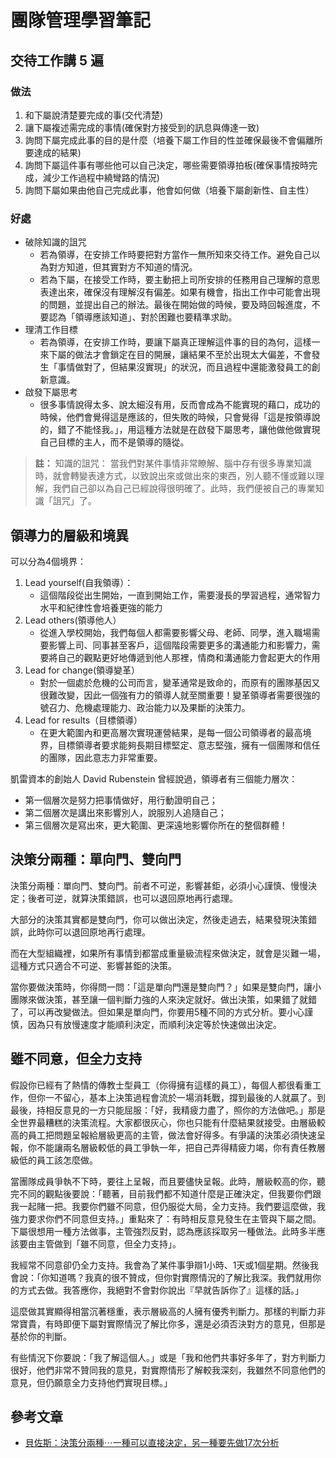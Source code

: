 # 團隊管理學習筆記

## 交待工作講 5 遍

### 做法

1. 和下屬說清楚要完成的事(交代清楚)
2. 讓下屬複述需完成的事情(確保對方接受到的訊息與傳達一致)
3. 詢問下屬完成此事的目的是什麼（培養下屬工作目的性並確保最後不會偏離所要達成的結果)
4. 詢問下屬這件事有哪些他可以自己決定，哪些需要領導拍板(確保事情按時完成，減少工作過程中繞彎路的情況)
5. 詢問下屬如果由他自己完成此事，他會如何做（培養下屬創新性、自主性）

### 好處

* 破除知識的詛咒
    * 若為領導，在安排工作時要把對方當作一無所知來交待工作。避免自己以為對方知道，但其實對方不知道的情況。
    * 若為下屬，在接受工作時，要主動把上司所安排的任務用自己理解的意思表達出來，確保沒有理解沒有偏差。如果有機會，指出工作中可能會出現的問題，並提出自己的辦法。最後在開始做的時候，要及時回報進度，不要認為「領導應該知道」、對於困難也要精準求助。
* 理清工作目標
   * 若為領導，在安排工作時，要讓下屬真正理解這件事的目的為何，這樣一來下屬的做法才會鎖定在目的開展，讓結果不至於出現太大偏差，不會發生「事情做對了，但結果沒實現」的狀況，而且過程中還能激發員工的創新意識。
* 啟發下屬思考
    * 很多事情說得太多、說太細沒有用，反而會成為不能實現的藉口，成功的時候，他們會覺得這是應該的，但失敗的時候，只會覺得「這是按領導說的，錯了不能怪我。」，用這種方法就是在啟發下屬思考，讓他做他做實現自己目標的主人，而不是領導的隨從。


> **註：**  知識的詛咒： 當我們對某件事情非常瞭解、腦中存有很多專業知識時，就會轉變表達方式，以致說出來或做出來的東西，別人聽不懂或難以理解，我們自己卻以為自己已經說得很明確了。此時，我們便被自己的專業知識「詛咒」了。

## 領導力的層級和境異


可以分為4個境界：

1. Lead yourself(自我領導）：
    * 這個階段從出生開始，一直到開始工作，需要漫長的學習過程，通常智力水平和紀律性會培養更強的能力
2. Lead others(領導他人）
    * 從進入學校開始，我們每個人都需要影響父母、老師、同學，進入職場需要影響上司、同事甚至客戶，這個階段需要更多的溝通能力和影響力，需要將自己的觀點更好地傳遞到他人那裡，情商和溝通能力會起更大的作用
3. Lead for change(領導變革）
    * 對於一個處於危機的公司而言，變革通常是致命的，而原有的團隊基因又很難改變，因此一個強有力的領導人就至關重要！變革領導者需要很強的號召力、危機處理能力、政治能力以及果斷的決策力。
4. Lead for results（目標領導）
    * 在更大範圍內和更高層次實現運營結果，是每一個公司領導者的最高境界，目標領導者要求能夠長期目標堅定、意志堅強，擁有一個團隊和信任的團隊，因此意志力非常重要。

凱雷資本的創始人 David Rubenstein 曾經說過，領導者有三個能力層次：

* 第一個層次是努力把事情做好，用行動證明自己；
* 第二個層次是講出來影響別人，說服別人追隨自己；
* 第三個層次是寫出來，更大範圍、更深遠地影響你所在的整個群體！

## 決策分兩種：單向門、雙向門

決策分兩種：單向門、雙向門。前者不可逆，影響甚鉅，必須小心謹慎、慢慢決定；後者可逆，就算決策錯誤，也可以退回原地再行處理。

大部分的決策其實都是雙向門，你可以做出決定，然後走過去，結果發現決策錯誤，此時你可以退回原地再行處理。

而在大型組織裡，如果所有事情到都當成重量級流程來做決定，就會是災難一場，這種方式只適合不可逆、影響甚鉅的決策。

當你要做決策時，你得問一問：「這是單向門還是雙向門？」如果是雙向門，讓小團隊來做決策，甚至讓一個判斷力強的人來決定就好。做出決策，如果錯了就錯了，可以再改變做法。但如果是單向門，你要用5種不同的方式分析。要小心謹慎，因為只有放慢速度才能順利決定，而順利決定等於快速做出決定。

## 雖不同意，但全力支持

假設你已經有了熱情的傳教士型員工（你得擁有這樣的員工），每個人都很看重工作，但你一不留心，基本上決策過程會流於一場消耗戰，撐到最後的人就贏了。到最後，持相反意見的一方只能屈服：「好，我精疲力盡了，照你的方法做吧。」那是全世界最糟糕的決策流程。大家都很灰心，你也只能有什麼結果就接受。由層級較高的員工把問題呈報給層級更高的主管，做法會好得多。有爭議的決策必須快速呈報，你不能讓兩名層級較低的員工爭執一年，把自己弄得精疲力竭，你有責任教層級低的員工該怎麼做。

當團隊成員爭執不下時，要往上呈報，而且要儘快呈報。此時，層級較高的你，聽完不同的觀點後要說：「聽著，目前我們都不知道什麼是正確決定，但我要你們跟我一起賭一把。我要你們雖不同意，但仍服從大局，全力支持。我們要這麼做，我強力要求你們不同意但支持。」重點來了：有時相反意見發生在主管與下屬之間。下屬很想用一種方法做事，主管強烈反對，認為應該採取另一種做法。此時多半應該要由主管做到「雖不同意，但全力支持」。

我經常不同意卻仍全力支持。我會為了某件事爭辯1小時、1天或1個星期。然後我會說：「你知道嗎？我真的很不贊成，但你對實際情況的了解比我深。我們就用你的方式去做。我答應你，我絕對不會對你說出『早就告訴你了』這樣的話。」

這麼做其實顯得相當沉著穩重，表示層級高的人擁有優秀判斷力。那樣的判斷力非常寶貴，有時即便下屬對實際情況了解比你多，還是必須否決對方的意見，但那是基於你的判斷。

有些情況下你要說：「我了解這個人。」或是「我和他們共事好多年了，對方判斷力很好，他們非常不贊同我的意見，對實際情形了解較我深刻，我雖然不同意他們的意見，但仍願意全力支持他們實現目標。」

## 參考文章

* [貝佐斯：決策分兩種⋯一種可以直接決定，另一種要先做17次分析](https://www.businessweekly.com.tw/management/blog/3006394)
